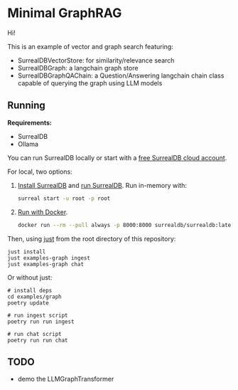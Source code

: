 # Minimal GraphRAG

Hi!

This is an example of vector and graph search featuring:

- SurrealDBVectorStore: for similarity/relevance search
- SurrealDBGraph: a langchain graph store
- SurrealDBGraphQAChain: a Question/Answering langchain chain class capable of querying the graph using LLM models

## Running

**Requirements:**
- SurrealDB
- Ollama

You can run SurrealDB locally or start with a [free SurrealDB cloud account](https://surrealdb.com/docs/cloud/getting-started).

For local, two options:
1. [Install SurrealDB](https://surrealdb.com/docs/surrealdb/installation) and [run SurrealDB](https://surrealdb.com/docs/surrealdb/installation/running). Run in-memory with:

    ```bash
    surreal start -u root -p root
    ```

2. [Run with Docker](https://surrealdb.com/docs/surrealdb/installation/running/docker).

    ```bash
    docker run --rm --pull always -p 8000:8000 surrealdb/surrealdb:latest start
    ```

Then, using [just](https://just.systems/man/en/packages.html) from the root directory of this repository:

```shell
just install
just examples-graph ingest
just examples-graph chat
```

Or without just:

```shell
# install deps
cd examples/graph
poetry update

# run ingest script
poetry run run ingest

# run chat script
poetry run run chat
```

## TODO
- demo the LLMGraphTransformer